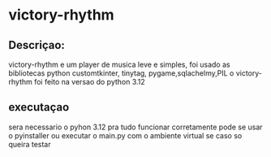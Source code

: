 # victory-rhythm

## Descriçao:

victory-rhythm e um player de musica leve e simples, foi usado as bibliotecas python customtkinter, tinytag, pygame,sqlachelmy,PIL
o victory-rhythm foi feito na versao do python 3.12

## executaçao
sera necessario o pyhon 3.12 pra tudo funcionar corretamente
pode se usar o pyinstaller ou executar o main.py com o ambiente virtual se caso so queira testar





